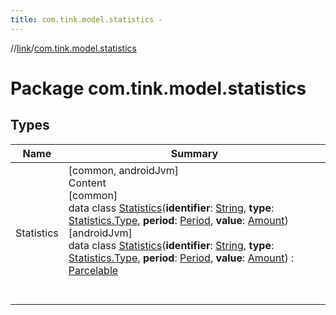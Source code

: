 ```yaml
---
title: com.tink.model.statistics -
---
```

//[link](../index.md)/[com.tink.model.statistics](index.md)



# Package com.tink.model.statistics  


## Types  
  
|  Name|  Summary| 
|---|---|
| <a name="com.tink.model.statistics/Statistics///PointingToDeclaration/"></a>Statistics| <a name="com.tink.model.statistics/Statistics///PointingToDeclaration/"></a>[common, androidJvm]  <br>Content  <br>[common]  <br>data class [Statistics]([common]-statistics/index.md)(**identifier**: [String](https://kotlinlang.org/api/latest/jvm/stdlib/kotlin/-string/index.html), **type**: [Statistics.Type]([common]-statistics/-type/index.md), **period**: [Period](../com.tink.model.time/[common]-period/index.md), **value**: [Amount](../com.tink.model.misc/[common]-amount/index.md))  <br>[androidJvm]  <br>data class [Statistics]([android-jvm]-statistics/index.md)(**identifier**: [String](https://kotlinlang.org/api/latest/jvm/stdlib/kotlin/-string/index.html), **type**: [Statistics.Type]([android-jvm]-statistics/-type/index.md), **period**: [Period](../com.tink.model.time/[android-jvm]-period/index.md), **value**: [Amount](../com.tink.model.misc/[android-jvm]-amount/index.md)) : [Parcelable](https://developer.android.com/reference/kotlin/android/os/Parcelable.html)  <br><br><br>

